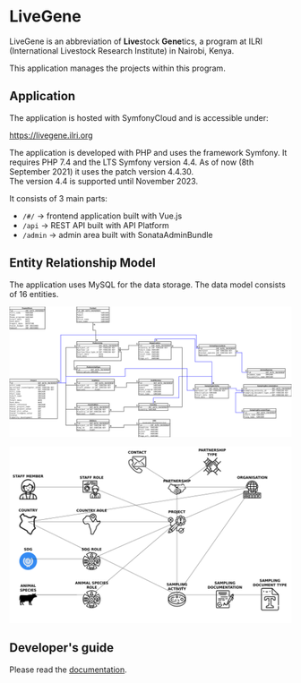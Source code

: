 LiveGene
========

LiveGene is an abbreviation of **Live**stock **Gene**tics,
a program at ILRI (International Livestock Research Institute) in Nairobi, Kenya.

This application manages the projects within this program.

Application
-----------

The application is hosted with SymfonyCloud and is accessible under:

https://livegene.ilri.org

The application is developed with PHP and uses the framework Symfony.
It requires PHP 7.4 and the LTS Symfony version 4.4. As of now (8th September 2021)
it uses the patch version 4.4.30.  
The version 4.4 is supported until November 2023.

It consists of 3 main parts:

- `/#/` -> frontend application built with Vue.js
- `/api` -> REST API built with API Platform
- `/admin` -> admin area built with SonataAdminBundle

Entity Relationship Model
-------------------------

The application uses MySQL for the data storage. The data model consists of 16 entities.

![erm](docs/assets/erm.png)

![pictograms](docs/assets/drawing.png)


Developer's guide
-----------------

Please read the [documentation](docs/index.md).
